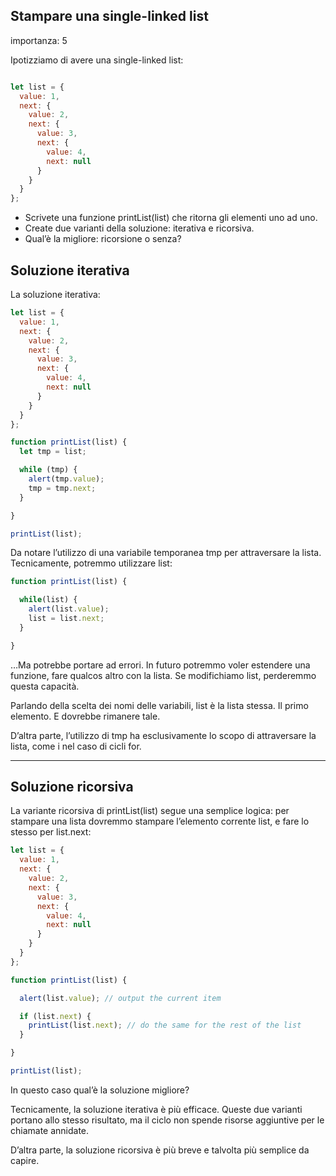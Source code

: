 
## Stampare una single-linked list

importanza: 5

Ipotizziamo di avere una single-linked list:

```javascript

let list = {
  value: 1,
  next: {
    value: 2,
    next: {
      value: 3,
      next: {
        value: 4,
        next: null
      }
    }
  }
};

```

* Scrivete una funzione printList(list) che ritorna gli elementi uno ad uno.
* Create due varianti della soluzione: iterativa e ricorsiva.
* Qual’è la migliore: ricorsione o senza?


## Soluzione iterativa

La soluzione iterativa:

```javascript
let list = {
  value: 1,
  next: {
    value: 2,
    next: {
      value: 3,
      next: {
        value: 4,
        next: null
      }
    }
  }
};

function printList(list) {
  let tmp = list;

  while (tmp) {
    alert(tmp.value);
    tmp = tmp.next;
  }

}

printList(list);
```

Da notare l’utilizzo di una variabile temporanea tmp per attraversare la lista. Tecnicamente, potremmo utilizzare list:

```javascript
function printList(list) {

  while(list) {
    alert(list.value);
    list = list.next;
  }

}
```

…Ma potrebbe portare ad errori. In futuro potremmo voler estendere una funzione, fare qualcos altro con la lista. Se modifichiamo list, perderemmo questa capacità.

Parlando della scelta dei nomi delle variabili, list è la lista stessa. Il primo elemento. E dovrebbe rimanere tale.

D’altra parte, l’utilizzo di tmp ha esclusivamente lo scopo di attraversare la lista, come i nel caso di cicli for.

---

## Soluzione ricorsiva

La variante ricorsiva di printList(list) segue una semplice logica: per stampare una lista dovremmo stampare l’elemento corrente list, e fare lo stesso per list.next:

```javascript
let list = {
  value: 1,
  next: {
    value: 2,
    next: {
      value: 3,
      next: {
        value: 4,
        next: null
      }
    }
  }
};

function printList(list) {

  alert(list.value); // output the current item

  if (list.next) {
    printList(list.next); // do the same for the rest of the list
  }

}

printList(list);
```

In questo caso qual’è la soluzione migliore?

Tecnicamente, la soluzione iterativa è più efficace. Queste due varianti portano allo stesso risultato, ma il ciclo non spende risorse aggiuntive per le chiamate annidate.

D’altra parte, la soluzione ricorsiva è più breve e talvolta più semplice da capire.
